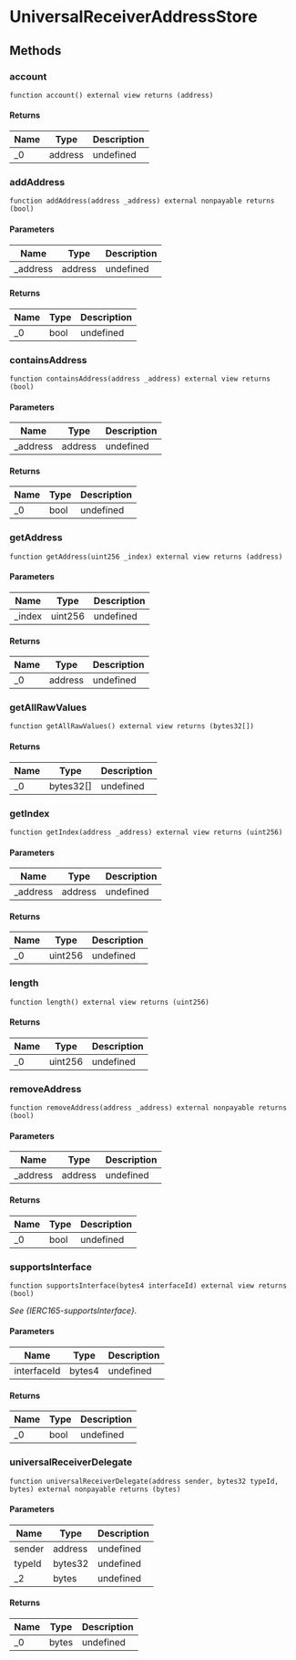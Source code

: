 # UniversalReceiverAddressStore









## Methods

### account

```solidity
function account() external view returns (address)
```






#### Returns

| Name | Type | Description |
|---|---|---|
| _0 | address | undefined

### addAddress

```solidity
function addAddress(address _address) external nonpayable returns (bool)
```





#### Parameters

| Name | Type | Description |
|---|---|---|
| _address | address | undefined

#### Returns

| Name | Type | Description |
|---|---|---|
| _0 | bool | undefined

### containsAddress

```solidity
function containsAddress(address _address) external view returns (bool)
```





#### Parameters

| Name | Type | Description |
|---|---|---|
| _address | address | undefined

#### Returns

| Name | Type | Description |
|---|---|---|
| _0 | bool | undefined

### getAddress

```solidity
function getAddress(uint256 _index) external view returns (address)
```





#### Parameters

| Name | Type | Description |
|---|---|---|
| _index | uint256 | undefined

#### Returns

| Name | Type | Description |
|---|---|---|
| _0 | address | undefined

### getAllRawValues

```solidity
function getAllRawValues() external view returns (bytes32[])
```






#### Returns

| Name | Type | Description |
|---|---|---|
| _0 | bytes32[] | undefined

### getIndex

```solidity
function getIndex(address _address) external view returns (uint256)
```





#### Parameters

| Name | Type | Description |
|---|---|---|
| _address | address | undefined

#### Returns

| Name | Type | Description |
|---|---|---|
| _0 | uint256 | undefined

### length

```solidity
function length() external view returns (uint256)
```






#### Returns

| Name | Type | Description |
|---|---|---|
| _0 | uint256 | undefined

### removeAddress

```solidity
function removeAddress(address _address) external nonpayable returns (bool)
```





#### Parameters

| Name | Type | Description |
|---|---|---|
| _address | address | undefined

#### Returns

| Name | Type | Description |
|---|---|---|
| _0 | bool | undefined

### supportsInterface

```solidity
function supportsInterface(bytes4 interfaceId) external view returns (bool)
```



*See {IERC165-supportsInterface}.*

#### Parameters

| Name | Type | Description |
|---|---|---|
| interfaceId | bytes4 | undefined

#### Returns

| Name | Type | Description |
|---|---|---|
| _0 | bool | undefined

### universalReceiverDelegate

```solidity
function universalReceiverDelegate(address sender, bytes32 typeId, bytes) external nonpayable returns (bytes)
```





#### Parameters

| Name | Type | Description |
|---|---|---|
| sender | address | undefined
| typeId | bytes32 | undefined
| _2 | bytes | undefined

#### Returns

| Name | Type | Description |
|---|---|---|
| _0 | bytes | undefined




